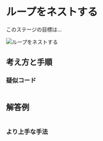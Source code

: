 # ループをネストする

このステージの目標は...

![ループをネストする]()




## 考え方と手順

### 疑似コード

```
```

## 解答例

```swift
```

### より上手な手法

```swift
```